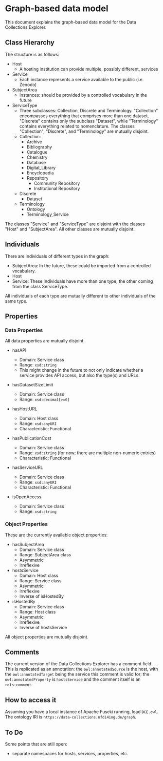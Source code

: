 # Graph-based data model

This document explains the graph-based data model for the Data Collections Explorer. 

## Class Hierarchy

The structure is as follows:

- Host
    - A hosting institution can provide multiple, possibly different, services
- Service
    - Each instance represents a service available to the public (i.e. Zenodo)
- SubjectArea
    - Instances: should be provided by a controlled vocabulary in the future
- ServiceType
    - Three subclasses: Collection, Discrete and Terminology. "Collection" encompasses everything that comprises more than one dataset, "Discrete" contains only the subclass "Dataset", while "Terminology" contains everything related to nomenclature. The classes "Collection", "Discrete", and "Terminology" are mutually disjoint.
    - Collection:
        - Archive
        - Bibliography
        - Catalogue
        - Chemistry
        - Database
        - Digital_Library
        - Encyclopedia
        - Repository
            - Community Repository
            - Institutional Repository
    - Discrete
        - Dataset
    - Terminology
        - Ontology
        - Terminology_Service

The classes "Service" and "ServiceType" are disjoint with the classes "Host" and "SubjectArea". All other classes are mutually disjoint.

## Individuals

There are individuals of different types in the graph:

- SubjectArea: In the future, these could be imported from a controlled vocabulary.
- Host
- Service: These individuals have more than one type, the other coming from the class ServiceType.

All individuals of each type are mutually different to other individuals of the same type.

## Properties

### Data Properties

All data properties are mutually disjoint.

- hasAPI
    - Domain: Service class
    - Range: `xsd:string`
    - This might change in the future to not only indicate whether a service provides API access, but also the type(s) and URLs.

- hasDatasetSizeLimit
    - Domain: Service class
    - Range: `xsd:decimal[>=0]`

- hasHostURL
    - Domain: Host class
    - Range: `xsd:anyURI`
    - Characteristic: Functional

- hasPublicationCost
    - Domain: Service class
    - Range: `xsd:string` (for now; there are multiple non-numeric entries)
    - Characteristic: Functional

- hasServiceURL
    - Domain: Service class
    - Range: `xsd:anyURI`
    - Characteristic: Functional

- isOpenAccess
    - Domain: Service class
    - Range: `xsd:string`

### Object Properties

These are the currently available object properties:

- hasSubjectArea
    - Domain: Service class
    - Range: SubjectArea class
    - Asymmetric
    - Irreflexive
- hostsService
    - Domain: Host class
    - Range: Service class
    - Asymmetric
    - Irreflexive
    - Inverse of isHostedBy
- isHostedBy
    - Domain: Service class
    - Range: Host class
    - Asymmetric
    - Irreflexive
    - Inverse of hostsService

All object properties are mutually disjoint.

## Comments

The current version of the Data Collections Explorer has a comment field. This is replicated as an annotation: the `owl:annotatedSource` is the host, with the `owl:annotatedTarget` being the service this comment is valid for; the `owl:annotatedProperty` is `hostsService` and the comment itself is an `rdfs:comment`.

## How to access it

Assuming you have a local instance of Apache Fuseki running, load `DCE.owl`. The ontology IRI is `https://data-collections.nfdi4ing.de/graph`.

## To Do

Some points that are still open:

- separate namespaces for hosts, services, properties, etc.
